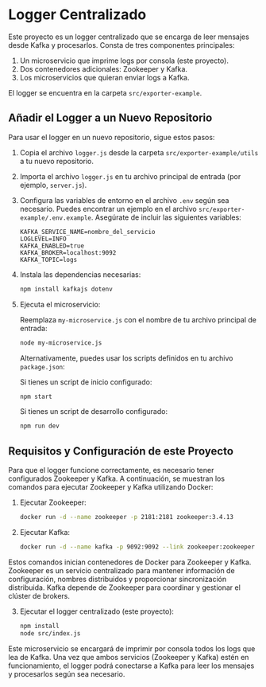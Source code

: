 # Logger Centralizado

Este proyecto es un logger centralizado que se encarga de leer mensajes desde Kafka y procesarlos. Consta de tres componentes principales:
1. Un microservicio que imprime logs por consola (este proyecto).
2. Dos contenedores adicionales: Zookeeper y Kafka.
3. Los microservicios que quieran enviar logs a Kafka.

El logger se encuentra en la carpeta `src/exporter-example`.

## Añadir el Logger a un Nuevo Repositorio

Para usar el logger en un nuevo repositorio, sigue estos pasos:

1. Copia el archivo `logger.js` desde la carpeta `src/exporter-example/utils` a tu nuevo repositorio.
2. Importa el archivo `logger.js` en tu archivo principal de entrada (por ejemplo, `server.js`).
3. Configura las variables de entorno en el archivo `.env` según sea necesario. Puedes encontrar un ejemplo en el archivo `src/exporter-example/.env.example`. Asegúrate de incluir las siguientes variables:
   ```
   KAFKA_SERVICE_NAME=nombre_del_servicio
   LOGLEVEL=INFO
   KAFKA_ENABLED=true
   KAFKA_BROKER=localhost:9092
   KAFKA_TOPIC=logs
   ```

4. Instala las dependencias necesarias:
    ```sh
    npm install kafkajs dotenv
    ```

5. Ejecuta el microservicio:

    Reemplaza `my-microservice.js` con el nombre de tu archivo principal de entrada:
    ```sh
    node my-microservice.js
    ```

    Alternativamente, puedes usar los scripts definidos en tu archivo `package.json`:

    Si tienes un script de inicio configurado:
    ```sh
    npm start
    ```

    Si tienes un script de desarrollo configurado:
    ```sh
    npm run dev
    ```

## Requisitos y Configuración de este Proyecto

Para que el logger funcione correctamente, es necesario tener configurados Zookeeper y Kafka. A continuación, se muestran los comandos para ejecutar Zookeeper y Kafka utilizando Docker:

1. Ejecutar Zookeeper:
   ```sh
   docker run -d --name zookeeper -p 2181:2181 zookeeper:3.4.13
   ```

2. Ejecutar Kafka:
   ```sh
   docker run -d --name kafka -p 9092:9092 --link zookeeper:zookeeper -e KAFKA_ZOOKEEPER_CONNECT=zookeeper:2181 -e KAFKA_ADVERTISED_LISTENERS=PLAINTEXT://localhost:9092 -e KAFKA_OFFSETS_TOPIC_REPLICATION_FACTOR=1 confluentinc/cp-kafka:latest
   ```

Estos comandos inician contenedores de Docker para Zookeeper y Kafka. Zookeeper es un servicio centralizado para mantener información de configuración, nombres distribuidos y proporcionar sincronización distribuida. Kafka depende de Zookeeper para coordinar y gestionar el clúster de brokers.

3. Ejecutar el logger centralizado (este proyecto):
   ```sh
   npm install
   node src/index.js
   ```

Este microservicio se encargará de imprimir por consola todos los logs que lea de Kafka. Una vez que ambos servicios (Zookeeper y Kafka) estén en funcionamiento, el logger podrá conectarse a Kafka para leer los mensajes y procesarlos según sea necesario.
